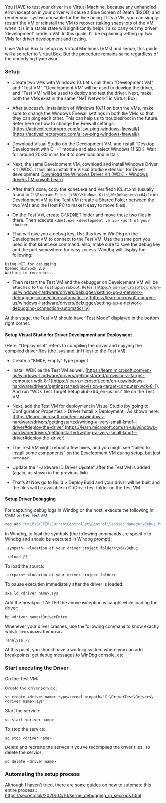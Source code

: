 You HAVE to test your driver in a Virtual Machine, because any unhandled error/exception in your driver will cause a Blue Screen of Death (BSOD) and render your system unusable for the time being. If its a VM, you can simply restart the VM or reinstall the VM to recover (taking snapshots of the VM when it is in a stable state will significantly help).  I also carry out my driver 'development' inside a VM. In this guide, I'll be explaining setting up two VMs for driver development and testing.

I use Virtual Box to setup my Virtual Machines (VMs) and hence, this guide will also refer to Virtual Box. But the procedure remains same regardless of the underlying hypervisor.

### Setup

-   Create two VMs with Windows 10. Let's call them "Development VM" and "Test VM". "Development VM" will be used to develop the driver, and "Test VM" will be used to deploy and test the driver. Next, make both the VMs exist in the same “NAT Network” in Virtual Box.
    
-   After successful installation of Windows 10/11 on both the VMs, make sure to change the Windows Firewall settings in both the VMs so that they can ping each other. This can help us to troubleshoot in the future. Refer here on how to change the Firewall settings: [https://activedirectorypro.com/allow-ping-windows-firewall/](https://activedirectorypro.com/allow-ping-windows-firewall/)
    
-   Download Visual Studio on the Development VM, and install “Desktop Development with C++” module and also select Windows 11 SDK. Wait for around 20-30 mins for it to download and install.
    
-   Next, the same Development VM, download and install Windows Driver Kit (WDK). It will also install the Visual Studio extension for Driver development. [Download the Windows Driver Kit (WDK) - Windows drivers | Microsoft Learn](https://learn.microsoft.com/en-us/windows-hardware/drivers/download-the-wdk#download-icon-step-3-install-wdk)
    
-   After that’s done, copy the kdnet.exe and VerifiedNICList.xml (usually found in `C:\Program Files (x86)\Windows Kits\10\Debuggers\x64`) from Development VM to the Test VM (create a Shared Folder between the two VMs and the Host PC to make it easy to move files).
    
-   On the Test VM, create C:\KDNET folder and move these two files in there. Then execute `kdnet.exe <development vm ip> <port of your choice>`
    
-   That will give you a debug key. Use this key in WinDbg on the Development VM to connect to the Test VM. Use the same port you used in that kdnet.exe command. Also, make sure to save the debug key and the port somewhere for easy access. Windbg will display the following:
```
Using NET for debugging
Opened WinSock 2.0
Waiting to reconnect..
```

-   Then restart the Test VM and the debugger on Development VM will be attached to the Test upon reboot. Refer: [https://learn.microsoft.com/en-us/windows-hardware/drivers/debugger/setting-up-a-network-debugging-connection-automatically](https://learn.microsoft.com/en-us/windows-hardware/drivers/debugger/setting-up-a-network-debugging-connection-automatically)

At this stage, the Test VM should have “Test Mode” displayed in the bottom right corner.


#### Setup Visual Studio for Driver Development and Deployment

(Here, "Deployment" refers to compiling the driver and copying the compiled driver files (the .sys and .inf files) to the Test VM).

-   Create a “KMDF, Empty” type project

-   Install WDK on the Test VM as well. [https://learn.microsoft.com/en-us/windows-hardware/drivers/gettingstarted/provision-a-target-computer-wdk-8-1](https://learn.microsoft.com/en-us/windows-hardware/drivers/gettingstarted/provision-a-target-computer-wdk-8-1). And run "WDK Test Target Setup x64-x64_en-us.msi" file on the Test VM.

-   Next, add the Test VM for deployment in Visual Studio (by going to Configuration Properties > Driver Install > Deployment). As shown here: [https://learn.microsoft.com/en-us/windows-hardware/drivers/gettingstarted/writing-a-very-small-kmdf--driver#deploy-the-driver](https://learn.microsoft.com/en-us/windows-hardware/drivers/gettingstarted/writing-a-very-small-kmdf--driver#deploy-the-driver)
    
-   The Test VM might reboot a few times, and you might see “failed to install some components” on the Development VM during setup, but just proceed.
    
-   Update the “Hardware ID Driver Update” after the Test VM is added (again, as shown in the previous link)
    
-   That’s it! Now go to Build > Deploy Build and your driver will be built and the files will be available in C:\DriverTest folder on the Test VM.

#### Setup Driver Debugging

For capturing debug logs in Windbg on the host, execute the following in CMD on the Test VM:

```powershell
reg add "HKLM\SYSTEM\CurrentControlSet\Control\Session Manager\Debug Print Filter" /V DEFAULT /t REG_DWORD /d 0xf
```

In Windbg, to load the symbols (the following commands are specific to Windbg and should be executed in Windbg prompt):

```
.sympath+ <location of your driver project folder>\x64\Debug
```

```
.reload /f
```
  

To load the source:

```
.srcpath+ <location of your driver project folder>
```
 
 To pause execution immediately after the driver is loaded:
```
sxe ld <driver name>.sys
```

Add the breakpoint AFTER the above exception is caught while loading the driver:
```
bp <driver name>!DriverEntry
```
  
Whenever your driver crashes, use the following command to know exactly which line caused the error:
```
!analyze -v
```

At this point, you should have a working system where you can add breakpoints, get debug messages to WinDbg console, etc.

### Start executing the Driver

On the Test VM:

Create the driver service:
```
sc create <driver name> type=kernel binpath="C:\DriverTest\Drivers\<driver name>.sys"
```

Start the service:
```
sc start <driver name>
```

To stop the service:
```
sc stop <driver name>
```

Delete and recreate the service if you've recompiled the driver files. To delete the service:

```
sc delete <driver name>
```

### Automating the setup process

Although I haven't tried, there are some guides on how to automate this entire process.: https://secret.club/2020/04/10/kernel_debugging_in_seconds.html


